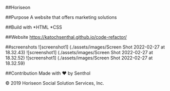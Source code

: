 ##Horiseon

##Purpose A website that offers marketing solutions

##Build with *HTML *CSS

##Website 
https://katochsenthal.github.io/code-refactor/

##screenshots
![screenshot1] (./assets/images/Screen Shot 2022-02-27 at 18.32.43)
![screenshot1] (./assets/images/Screen Shot 2022-02-27 at 18.32.52)
![screenshot1] (./assets/images/Screen Shot 2022-02-27 at 18.32.59)

##Contribution Made with ❤️ by Senthol

© 2019 Horiseon Social Solution Services, Inc.
